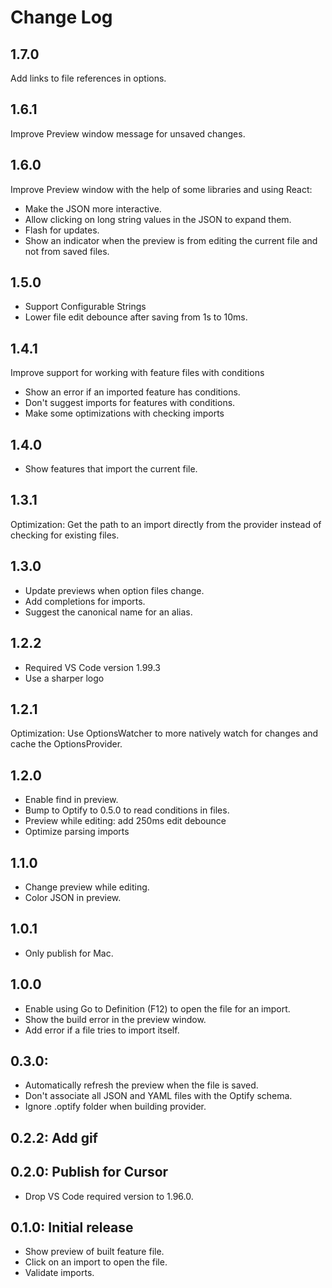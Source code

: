 # Change Log

<!--
All notable changes to the "Optify" extension will be documented in this file.
Check [Keep a Changelog](http://keepachangelog.com/) for recommendations on how to structure this file.
-->

## 1.7.0

Add links to file references in options.

## 1.6.1

Improve Preview window message for unsaved changes.

## 1.6.0

Improve Preview window with the help of some libraries and using React:

- Make the JSON more interactive.
- Allow clicking on long string values in the JSON to expand them.
- Flash for updates.
- Show an indicator when the preview is from editing the current file and not from saved files.

## 1.5.0

- Support Configurable Strings
- Lower file edit debounce after saving from 1s to 10ms.

## 1.4.1

Improve support for working with feature files with conditions

- Show an error if an imported feature has conditions.
- Don't suggest imports for features with conditions.
- Make some optimizations with checking imports

## 1.4.0

- Show features that import the current file.

## 1.3.1

Optimization: Get the path to an import directly from the provider instead of checking for existing files.

## 1.3.0

- Update previews when option files change.
- Add completions for imports.
- Suggest the canonical name for an alias.

## 1.2.2

- Required VS Code version 1.99.3
- Use a sharper logo

## 1.2.1

Optimization: Use OptionsWatcher to more natively watch for changes and cache the OptionsProvider.

## 1.2.0

- Enable find in preview.
- Bump to Optify to 0.5.0 to read conditions in files.
- Preview while editing: add 250ms edit debounce
- Optimize parsing imports

## 1.1.0

- Change preview while editing.
- Color JSON in preview.

## 1.0.1

- Only publish for Mac.

## 1.0.0

- Enable using Go to Definition (F12) to open the file for an import.
- Show the build error in the preview window.
- Add error if a file tries to import itself.

## 0.3.0:

- Automatically refresh the preview when the file is saved.
- Don't associate all JSON and YAML files with the Optify schema.
- Ignore .optify folder when building provider.

## 0.2.2: Add gif

## 0.2.0: Publish for Cursor

- Drop VS Code required version to 1.96.0.

## 0.1.0: Initial release

- Show preview of built feature file.
- Click on an import to open the file.
- Validate imports.
